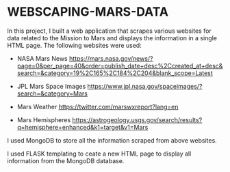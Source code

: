 # WEBSCAPING-MARS-DATA
In this project, I built a web application that scrapes various websites for data related to the Mission to Mars and displays the information in a single HTML page. The following websites were used:

- NASA Mars News https://mars.nasa.gov/news/?page=0&per_page=40&order=publish_date+desc%2Ccreated_at+desc&search=&category=19%2C165%2C184%2C204&blank_scope=Latest

- JPL Mars Space Images https://www.jpl.nasa.gov/spaceimages/?search=&category=Mars

- Mars Weather https://twitter.com/marswxreport?lang=en

- Mars Hemispheres https://astrogeology.usgs.gov/search/results?q=hemisphere+enhanced&k1=target&v1=Mars

I used MongoDB to store all the information scraped from above websites.

I used FLASK templating to ceate a new HTML page to display all information from the MongoDB database.

